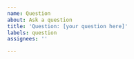 ```yaml
---
name: Question
about: Ask a question
title: 'Question: [your question here]'
labels: question
assignees: ''

---
```


<!-- Use this section to give more context for your question or other supporting materials -->
